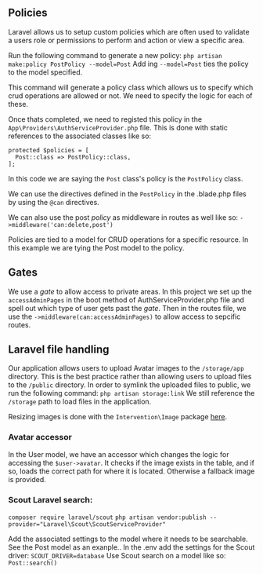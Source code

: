 ## Policies
Laravel allows us to setup custom policies which are often used to validate a users role or permissions to perform and action or view a specific area.

Run the following command to generate a new policy:
`php artisan make:policy PostPolicy --model=Post`
Add ing `--model=Post` ties the policy to the model specified.

This command will generate a policy class which allows us to specify which crud operations are allowed or not. We need to specify the logic for each of these.

Once thats completed, we need to registed this policy in the `App\Providers\AuthServiceProvider.php` file. This is done with static references to the associated classes like so:

```
protected $policies = [
  Post::class => PostPolicy::class,
];
```

In this code we are saying the `Post` class's policy is the `PostPolicy` class.

We can use the directives defined in the `PostPolicy` in the .blade.php files by using the `@can` directives.

We can also use the post *policy* as middleware in routes as well like so:
`->middleware('can:delete,post')`

Policies are tied to a model for CRUD operations for a specific resource. In this example we are tying the Post model to the policy.

## Gates
We use a *gate* to allow access to private areas. In this project we set up the `accessAdminPages` in the boot method of AuthServiceProvider.php file and spell out which type of user gets past the *gate*.
Then in the routes file, we use the `->middleware(can:accessAdminPages)` to allow access to sepcific routes.

## Laravel file handling
Our application allows users to upload Avatar images to the `/storage/app` directory. This is the best practice rather than allowing users to upload files to the `/public` directory.
In order to symlink the uploaded files to public, we run the following command:
`php artisan storage:link`
We still reference the `/storage` path to load files in the application.

Resizing images is done with the `Intervention\Image` package [here](https://github.com/Intervention/image).

### Avatar accessor
In the User model, we have an accessor which changes the logic for accessing the `$user->avatar`. It checks if the image exists in the table, and if so, loads the correct path for where it is located. Otherwise a fallback image is provided.


### Scout Laravel search:
```composer require laravel/scout```
```php artisan vendor:publish --provider="Laravel\Scout\ScoutServiceProvider"```

Add the associated settings to the model where it needs to be searchable. See the Post model as an exanple..
In the .env add the settings for the Scout driver:
```SCOUT_DRIVER=database```
Use Scout search on a model like so: `Post::search()`